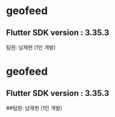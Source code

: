 # geofeed

## Flutter SDK version : 3.35.3

팀원: 남재현 (1인 개발)

# geofeed

## Flutter SDK version : 3.35.3

##팀원: 남재현 (1인 개발)

